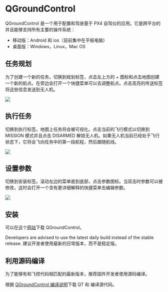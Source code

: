 # QGroundControl

QGroundControl 是一个用于配置和驾驶基于 PX4 自驾仪的应用。它是跨平台的并且能够支持所有主要的操作系统：

  * 移动版：Android 和 ios（目前集中在平板电脑）
  * 桌面版：Windows，Linux，Mac OS
  
## 任务规划

为了创建一个新的任务，切换到规划标签，点击左上方的 + 图标和点击地图创建一个新的航点。在旁边会打开一个快捷菜单可以去调整航点。点击高亮的传送标签将这些信息发送到无人机。

![](images/gcs/planning-mission.png)

## 执行任务

切换到执行标签。地图上任务将会被可视化。点击当前的飞行模式以切换到 MISSION 模式并且点击 DISARMED 解锁无人机。如果无人机当前已经处于飞行状态下，它将会飞向任务中的第一段航程，然后跟随航线。

![](images/gcs/flying-mission.png)

## 设置参数

切换到安装标签。滚动左边的菜单直到底部，点击参数图标。当双击时参数可以被修改，这时会打开一个含有更详细解释的快捷菜单去编辑参数。

![](images/gcs/setting-parameter.png)

## 安装

可以在这个[网站](http://qgroundcontrol.com/downloads)下载 QGroundControl。

<aside class="tip">
Developers are advised to use the latest daily build instead of the stable release.
建议开发者使用最新的日常版本，而不是稳定版。
</aside>

## 利用源码编译

为了能够有和飞控代码相匹配的最新版本，推荐固件开发者使用源码编译。

根据 [QGroundControl 编译说明](https://github.com/mavlink/qgroundcontrol#obtaining-source-code)下载 QT 和 编译源代码。
